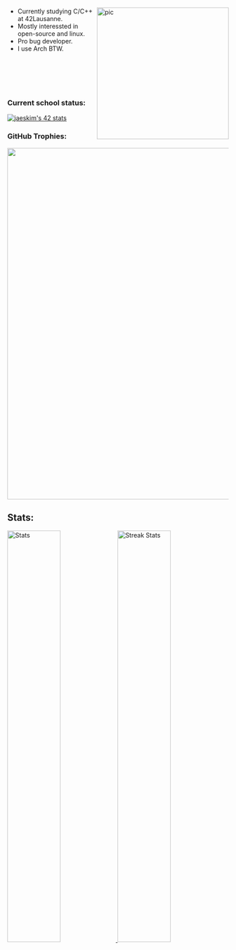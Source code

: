 <br />

<a href="https://api.daily.dev/get?r=dsr"><img src="https://github.com/hypn0x/hypn0x/blob/main/pics/aeq.gif" width="300" align="right" alt="pic"/></a>

- Currently studying C/C++ at 42Lausanne.
- Mostly interessted in open-source and linux.
- Pro bug developer.
- I use Arch BTW.

<br />
<br />
<br />
<br />

### Current school status:
[![jaeskim's 42 stats](https://badge42.herokuapp.com/api/stats/hsabir?darkmode=false)](https://github.com/JaeSeoKim/badge42)


### GitHub Trophies:
<a href="https://github.com/ryo-ma/github-profile-trophy">
  <img width=800 src="https://github-profile-trophy.vercel.app/?username=hypn0x&column=8&theme=darkhub&no-frame=true&no-bg=true"/>
</a>


<a><h2>Stats:</h2></a>
<div>
  <a href="https://github-readme-stats.vercel.app">
        <img width="49%" alt="Stats" src="https://github-readme-stats.vercel.app/api?&count_private=true&include_all_commits=true&username=hypn0x&theme=onedark&custom_title=GitHub+Stats&hide_border=true"/>
    </a>
    <a href="https://github-readme-streak-stats.herokuapp.com">
        <img width="49%" alt="Streak Stats" src="https://github-readme-streak-stats.herokuapp.com/?user=hypn0x&theme=onedark&hide_border=true"/>
    </a>  
    </a>
</div>
